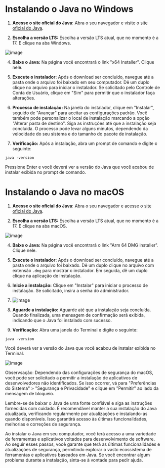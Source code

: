 
# Instalando o Java no Windows

1. **Acesse o site oficial do Java:** Abra o seu navegador e visite o [site oficial do Java]([https://www.java.com/](https://www.oracle.com/java/technologies/downloads/)).

2. **Escolha a versão LTS:** Escolha a versão LTS atual, que no momento é a 17. E clique na aba Windows.
   
  ![image](https://github.com/SkiereszDiego/Java-Caldeira-Privado/assets/46655332/98225348-fcd1-499f-a230-511d3d8925e5)
   
4. **Baixe o Java:** Na página você encontrará o link "x64 Installer". Clique nele.

6. **Execute o instalador:** Após o download ser concluído, navegue até a pasta onde o arquivo foi baixado em seu computador. Dê um duplo clique no arquivo para iniciar o instalador. Se solicitado pelo Controle de Conta de Usuário, clique em "Sim" para permitir que o instalador faça alterações.

7. **Processo de instalação:** Na janela do instalador, clique em "Instalar", seguido de "Avançar" para aceitar as configurações padrão. Você também pode personalizar o local de instalação marcando a opção "Alterar pasta de destino". Siga as instruções até que a instalação seja concluída. O processo pode levar alguns minutos, dependendo da velocidade do seu sistema e do tamanho do pacote de instalação.

8. **Verificação:** Após a instalação, abra um prompt de comando e digite o seguinte:
```
java -version
```


Pressione Enter e você deverá ver a versão do Java que você acabou de instalar exibida no prompt de comando.

# Instalando o Java no macOS

1. **Acesse o site oficial do Java:** Abra o seu navegador e acesse o [site oficial do Java]([https://www.java.com/](https://www.oracle.com/java/technologies/downloads/)).

2. **Escolha a versão LTS:** Escolha a versão LTS atual, que no momento é a 17. E clique na aba macOS.
   
 ![image](https://github.com/SkiereszDiego/Java-Caldeira-Privado/assets/46655332/a178598a-bdaf-44c4-b5e9-181e34777957)

4. **Baixe o Java:** Na página você encontrará o link "Arm 64 DMG installer". Clique nele.

6. **Execute o instalador:** Após o download ser concluído, navegue até a pasta onde o arquivo foi baixado. Dê um duplo clique no arquivo com extensão `.dmg` para mostrar o instalador. Em seguida, dê um duplo clique na aplicação de instalação.

7. **Inicie a instalação:** Clique em "Instalar" para iniciar o processo de instalação. Se solicitado, insira a senha do administrador.
8. 
   ![image](https://github.com/SkiereszDiego/Java-Caldeira-Privado/assets/46655332/bc50e1a9-2a7f-4247-b167-dd14a6957201)


9. **Aguarde a instalação:** Aguarde até que a instalação seja concluída. Quando finalizada, uma mensagem de confirmação será exibida, indicando que o Java foi instalado com sucesso.

10. **Verificação:** Abra uma janela do Terminal e digite o seguinte:
```
java -version
```

Você deverá ver a versão do Java que você acabou de instalar exibida no Terminal.

![image](https://github.com/SkiereszDiego/Java-Caldeira-Privado/assets/46655332/e6b299a6-3bcf-4c0e-8d4f-0d974a6ae449)

Observsação: Dependendo das configurações de segurança do macOS, você pode ser solicitado a permitir a instalação de aplicativos de desenvolvedores não identificados. Se isso ocorrer, vá para "Preferências do Sistema" > "Segurança e Privacidade" e clique em "Permitir" ao lado da mensagem de bloqueio.

Lembre-se de baixar o Java de uma fonte confiável e siga as instruções fornecidas com cuidado. É recomendável manter a sua instalação do Java atualizada, verificando regularmente por atualizações e instalando-as quando disponíveis. Isso garantirá acesso às últimas funcionalidades, melhorias e correções de segurança.

Ao instalar o Java em seu computador, você terá acesso a uma variedade de ferramentas e aplicativos voltados para desenvolvimento de software. Ao seguir esses passos, você garante que terá as últimas funcionalidades e atualizações de segurança, permitindo explorar o vasto ecossistema de ferramentas e aplicativos baseados em Java. Se você encontrar algum problema durante a instalação, sinta-se à vontade para pedir ajuda.
